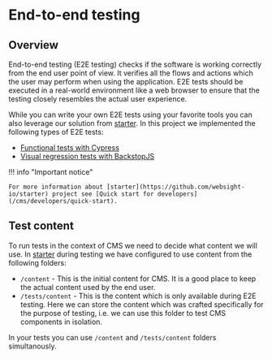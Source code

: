 # End-to-end testing

## Overview

End-to-end testing (E2E testing) checks if the software is working correctly from the end user point of view. It verifies all the flows and actions which the user may perform when using the application. E2E tests should be executed in a real-world environment like a web browser to ensure that the testing closely resembles the actual user experience.

While you can write your own E2E tests using your favorite tools you can also leverage our solution from [starter](https://github.com/websight-io/starter). In this project we implemented the following types of E2E tests:

- [Functional tests with Cypress](/cms/developers/e2e-testing/functional-testing)
- [Visual regression tests with BackstopJS](/cms/developers/e2e-testing/visual-regression-testing)

!!! info "Important notice"

    For more information about [starter](https://github.com/websight-io/starter) project see [Quick start for developers](/cms/developers/quick-start).

## Test content

To run tests in the context of CMS we need to decide what content we will use. In [starter](https://github.com/websight-io/starter) during testing we have configured to use content from the following folders:

- `/content` - This is the initial content for CMS. It is a good place to keep the actual content used by the end user.
- `/tests/content` - This is the content which is only available during E2E testing. Here we can store the content which was crafted specifically for the purpose of testing, i.e. we can use this folder to test CMS components in isolation.

In your tests you can use `/content` and `/tests/content` folders simultanously.